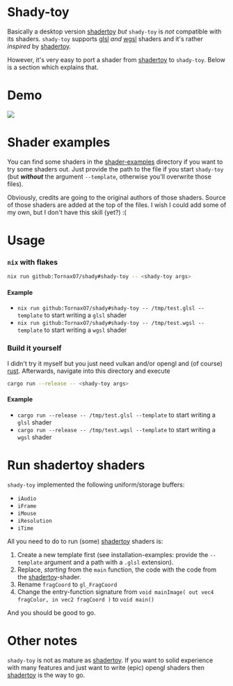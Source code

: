 # Shady-toy

Basically a desktop version [shadertoy] _but_ `shady-toy` is _not_ compatible with its shaders.
`shady-toy` supports [glsl] _and_ [wgsl] shaders and it's rather _inspired_ by [shadertoy].

However, it's very easy to port a shader from [shadertoy] to `shady-toy`. Below is a section which explains that.

# Demo

[![](https://www.youtube.com/watch?v=twpxyUE5soE)](https://www.youtube.com/watch?v=twpxyUE5soE)

# Shader examples

You can find some shaders in the [shader-examples] directory if you want to try some shaders out.
Just provide the path to the file if you start `shady-toy` (but **_without_** the argument `--template`, otherwise you'll overwrite those files).

Obviously, credits are going to the original authors of those shaders. Source of those shaders are added at the top of the files.
I wish I could add some of my own, but I don't have this skill (yet?) :(

# Usage

### `nix` with flakes

```bash
nix run github:TornaxO7/shady#shady-toy -- <shady-toy args>
```

#### Example

- `nix run github:TornaxO7/shady#shady-toy -- /tmp/test.glsl --template` to start writing a `glsl` shader
- `nix run github:TornaxO7/shady#shady-toy -- /tmp/test.wgsl --template` to start writing a `wgsl` shader

### Build it yourself

I didn't try it myself but you just need vulkan and/or opengl and (of course) [rust].
Afterwards, navigate into this directory and execute

```bash
cargo run --release -- <shady-toy args>
```

#### Example

- `cargo run --release -- /tmp/test.glsl --template` to start writing a `glsl` shader
- `cargo run --release -- /tmp/test.wgsl --template` to start writing a `wgsl` shader

# Run shadertoy shaders

`shady-toy` implemented the following uniform/storage buffers:

- `iAudio`
- `iFrame`
- `iMouse`
- `iResolution`
- `iTime`

All you need to do to run (some) [shadertoy] shaders is:

1. Create a new template first (see installation-examples: provide the `--template` argument and a path with a `.glsl` extension).
2. Replace, _starting_ from the `main` function, the code with the code from the [shadertoy]-shader.
3. Rename `fragCoord` to `gl_FragCoord`
4. Change the entry-function signature from `void mainImage( out vec4 fragColor, in vec2 fragCoord )` to `void main()`

And you should be good to go.

# Other notes

`shady-toy` is not as mature as [shadertoy]. If you want to solid experience with many features and just want to write (epic) opengl shaders then [shadertoy]
is the way to go.

[shadertoy]: https://www.shadertoy.com/
[glsl]: https://www.khronos.org/opengl/wiki/Core_Language_(GLSL)
[wgsl]: https://www.w3.org/TR/WGSL/
[rust]: https://www.rust-lang.org/
[shader-examples]: https://github.com/TornaxO7/shady/tree/main/shady-toy/shader-examples
